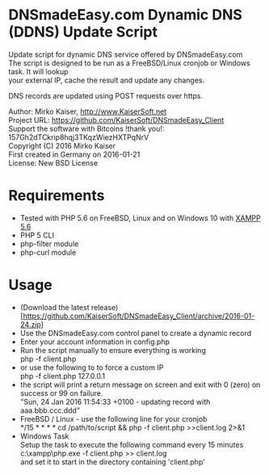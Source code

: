 DNSmadeEasy.com Dynamic DNS (DDNS) Update Script
================================================
Update script for dynamic DNS service offered by DNSmadeEasy.com    
The script is designed to be run as a FreeBSD/Linux cronjob or Windows task. It will lookup    
your external IP, cache the result and update any changes.   
    
DNS records are updated using POST requests over https.   
    
Author: Mirko Kaiser, http://www.KaiserSoft.net   
Project URL: https://github.com/KaiserSoft/DNSmadeEasy_Client    
Support the software with Bitcoins !thank you!: 157Gh2dTCkrip8hqj3TKqzWiezHXTPqNrV    
Copyright (C) 2016 Mirko Kaiser    
First created in Germany on 2016-01-21    
License: New BSD License    
    

Requirements
============
* Tested with PHP 5.6 on FreeBSD, Linux and on Windows 10 with [XAMPP 5.6](https://www.apachefriends.org/index.html)
* PHP 5 CLI
* php-filter module
* php-curl module


Usage
=====
*  (Download the latest release)[https://github.com/KaiserSoft/DNSmadeEasy_Client/archive/2016-01-24.zip]
*  Use the DNSmadeEasy.com control panel to create a dynamic record
*  Enter your account information in config.php
*  Run the script manually to ensure everything is working    
   php -f client.php    
* or use the following to to force a custom IP    
   php -f client.php 127.0.0.1    
* the script will print a return message on screen and exit with 0 (zero) on success or 99 on failure.    
  "Sun, 24 Jan 2016 11:54:33 +0100 - updating record with aaa.bbb.ccc.ddd"    
* FreeBSD / Linux - use the following line for your cronjob    
  */15 * * * * cd /path/to/script && php -f client.php >>client.log 2>&1    
* Windows Task    
  Setup the task to execute the following command every 15 minutes    
  c:\xampp\php.exe -f client.php >> client.log    
  and set it to start in the directory containing 'client.php'

